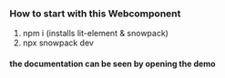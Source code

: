 ### How to start with this Webcomponent

1. npm i (installs lit-element & snowpack)
2. npx snowpack dev

#### the documentation can be seen by opening the demo

